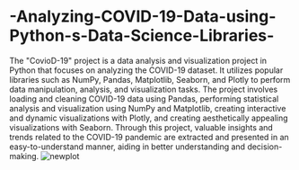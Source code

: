 # -Analyzing-COVID-19-Data-using-Python-s-Data-Science-Libraries-

The "CovioD-19" project is a data analysis and visualization project in Python that focuses on analyzing the COVID-19 dataset. It utilizes popular libraries such as NumPy, Pandas, Matplotlib, Seaborn, and Plotly to perform data manipulation, analysis, and visualization tasks. The project involves loading and cleaning COVID-19 data using Pandas, performing statistical analysis and visualization using NumPy and Matplotlib, creating interactive and dynamic visualizations with Plotly, and creating aesthetically appealing visualizations with Seaborn. Through this project, valuable insights and trends related to the COVID-19 pandemic are extracted and presented in an easy-to-understand manner, aiding in better understanding and decision-making.
![newplot](https://user-images.githubusercontent.com/75623749/232966816-36b15731-2310-421c-a73b-32576a00b9d9.png)

